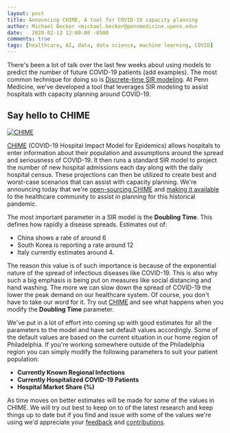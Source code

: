 ```yaml
---
layout: post
title: Announcing CHIME, A tool for COVID-19 capacity planning
author: Michael Becker <michael.becker@pennmedicine.upenn.edu>
date:   2020-02-13 12:00:00 -0500
comments: true
tags: [healthcare, AI, data, data science, machine learning, COVID]
---
```


There's been a lot of talk over the last few weeks about using models to predict the number of future COVID-19 patients (add examples). The most common technique for doing so is 
[Discrete-time SIR modeling](https://mathworld.wolfram.com/SIRModel.html). At Penn Medicine, we've developed a tool that leverages SIR modeling to assist hospitals with capacity planning around COVID-19.

## Say hello to CHIME
[![CHIME](https://user-images.githubusercontent.com/1069047/76693244-5e07e980-6638-11ea-9e02-1c265c86fd2b.gif)](https://pennchime.herokuapp.com/)

[CHIME](https://github.com/pennsignals/chime) (COVID-19 Hospital Impact Model for Epidemics) allows hospitals to enter information about their population and assumptions around the spread and seriousness of COVID-19. It then runs a standard SIR model to project the number of new hospital admissions each day along with the daily hospital census. These projections can then be utilized to create best and worst-case scenarios that can assist with capacity planning. We're announcing today that we're [open-sourcing CHIME](https://github.com/pennsignals/chime) and [making it available](https://pennchime.herokuapp.com/) to the healthcare community to assist in planning for this historical pandemic.

The most important parameter in a SIR model is the **Doubling Time**. This defines how rapidly a disease spreads. Estimates out of:

 * China shows a rate of around 6
 * South Korea is reporting a rate around 12
 * Italy currently estimates around 4.

The reason this value is of such importance is because of the exponential nature of the spread of infectious diseases like COVID-19. This is also why such a big emphasis is being put on measures like social distancing and hand washing. The more we can slow down the spread of COVID-19 the lower the peak demand on our healthcare system. Of course, you don't have to take our word for it. Try out [CHIME](https://pennchime.herokuapp.com/) and see what happens when you modify the **Doubling Time** parameter.

We've put in a lot of effort into coming up with good estimates for all the parameters to the model and have set default values accordingly. Some of the default values are based on the current situation in our home region of Philadelphia. If you're working somewhere outside of the Philadelphia region you can simply modify the following parameters to suit your patient population: 

* **Currently Known Regional Infections**
* **Currently Hospitalized COVID-19 Patients**
* **Hospital Market Share (%)**

As time moves on better estimates will be made for some of the values in CHIME. We will try out best to keep on to of the latest research and keep things up to date but if you find and issue with some of the values we're using we'd appreciate your [feedback](http://predictivehealthcare.pennmedicine.org/contact/) and [contributions](https://github.com/pennsignals/chime).